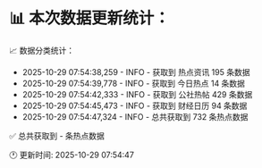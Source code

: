 📊 本次数据更新统计：
==========================

📈 数据分类统计：
- 2025-10-29 07:54:38,259 - INFO - 获取到 热点资讯 195 条数据
- 2025-10-29 07:54:39,778 - INFO - 获取到 今日热点 14 条数据
- 2025-10-29 07:54:42,333 - INFO - 获取到 公社热帖 429 条数据
- 2025-10-29 07:54:45,473 - INFO - 获取到 财经日历 94 条数据
- 2025-10-29 07:54:47,324 - INFO - 总共获取到 732 条热点数据

✅ 总共获取到 - 条热点数据

🕐 更新时间: 2025-10-29 07:54:47
